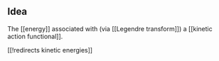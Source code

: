 
## Idea

The [[energy]] associated with (via [[Legendre transform]]) a [[kinetic action functional]].

[[!redirects kinetic energies]]
